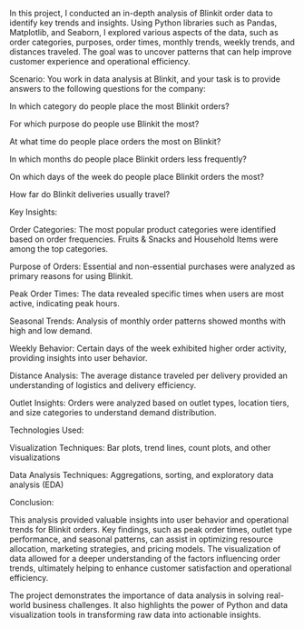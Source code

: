 In this project, I conducted an in-depth analysis of Blinkit order data to identify key trends and insights. Using Python libraries such as Pandas, Matplotlib, and Seaborn, I explored various aspects of the data, such as order categories, purposes, order times, monthly trends, weekly trends, and distances traveled. The goal was to uncover patterns that can help improve customer experience and operational efficiency.

Scenario: You work in data analysis at Blinkit, and your task is to provide answers to the following questions for the company:

In which category do people place the most Blinkit orders?

For which purpose do people use Blinkit the most?

At what time do people place orders the most on Blinkit?

In which months do people place Blinkit orders less frequently?

On which days of the week do people place Blinkit orders the most?

How far do Blinkit deliveries usually travel?

Key Insights:

Order Categories: The most popular product categories were identified based on order frequencies. Fruits & Snacks and Household Items were among the top categories.

Purpose of Orders: Essential and non-essential purchases were analyzed as primary reasons for using Blinkit.

Peak Order Times: The data revealed specific times when users are most active, indicating peak hours.

Seasonal Trends: Analysis of monthly order patterns showed months with high and low demand.

Weekly Behavior: Certain days of the week exhibited higher order activity, providing insights into user behavior.

Distance Analysis: The average distance traveled per delivery provided an understanding of logistics and delivery efficiency.

Outlet Insights: Orders were analyzed based on outlet types, location tiers, and size categories to understand demand distribution.

Technologies Used:

Visualization Techniques: Bar plots, trend lines, count plots, and other visualizations

Data Analysis Techniques: Aggregations, sorting, and exploratory data analysis (EDA)

Conclusion:

This analysis provided valuable insights into user behavior and operational trends for Blinkit orders. Key findings, such as peak order times, outlet type performance, and seasonal patterns, can assist in optimizing resource allocation, marketing strategies, and pricing models. The visualization of data allowed for a deeper understanding of the factors influencing order trends, ultimately helping to enhance customer satisfaction and operational efficiency.

The project demonstrates the importance of data analysis in solving real-world business challenges. It also highlights the power of Python and data visualization tools in transforming raw data into actionable insights.

